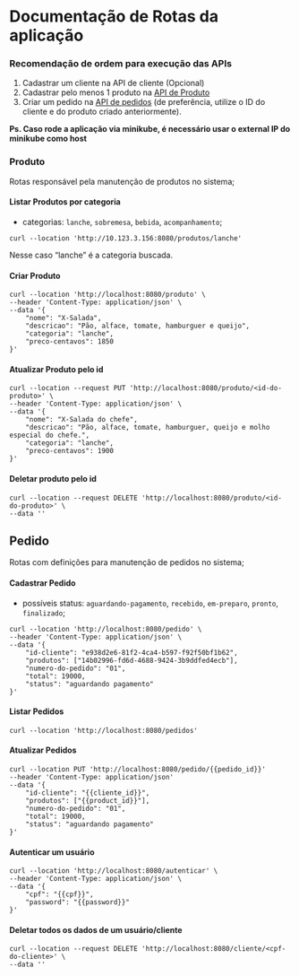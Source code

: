 # Documentação de Rotas da aplicação

### Recomendação de ordem para execução das APIs

1. Cadastrar um cliente na API de cliente (Opcional)
2. Cadastrar pelo menos 1 produto na [API de Produto](#produto)
3. Criar um pedido na [API de pedidos](#pedido) (de preferência, utilize o ID do cliente e do produto criado anteriormente).

**Ps. Caso rode a aplicação via minikube, é necessário usar o external IP do minikube como host**

### Produto

Rotas responsável pela manutenção de produtos no sistema;

#### Listar Produtos por categoria

- categorias: `lanche`, `sobremesa`, `bebida`, `acompanhamento`;

```cURL
curl --location 'http://10.123.3.156:8080/produtos/lanche'
```

Nesse caso “lanche” é a categoria buscada.

#### Criar Produto

```cURL
curl --location 'http://localhost:8080/produto' \
--header 'Content-Type: application/json' \
--data '{
    "nome": "X-Salada",
    "descricao": "Pão, alface, tomate, hamburguer e queijo",
    "categoria": "lanche",
    "preco-centavos": 1850
}'
```

#### Atualizar Produto pelo id

```cURL
curl --location --request PUT 'http://localhost:8080/produto/<id-do-produto>' \
--header 'Content-Type: application/json' \
--data '{
    "nome": "X-Salada do chefe",
    "descricao": "Pão, alface, tomate, hamburguer, queijo e molho especial do chefe.",
    "categoria": "lanche",
    "preco-centavos": 1900
}'
```

#### Deletar produto pelo id

```cURL
curl --location --request DELETE 'http://localhost:8080/produto/<id-do-produto>' \
--data ''
```

## Pedido

Rotas com definições para manutenção de pedidos no sistema;

#### Cadastrar Pedido

- possíveis status: `aguardando-pagamento`, `recebido`, `em-preparo`, `pronto`, `finalizado`;

```cURL
curl --location 'http://localhost:8080/pedido' \
--header 'Content-Type: application/json' \
--data '{
    "id-cliente": "e938d2e6-81f2-4ca4-b597-f92f50bf1b62",
    "produtos": ["14b02996-fd6d-4688-9424-3b9ddfed4ecb"],
    "numero-do-pedido": "01",
    "total": 19000,
    "status": "aguardando pagamento"
}'
```

#### Listar Pedidos

```cURL
curl --location 'http://localhost:8080/pedidos'
```

#### Atualizar Pedidos

```cURL
curl --location PUT 'http://localhost:8080/pedido/{{pedido_id}}'
--header 'Content-Type: application/json'
--data '{
    "id-cliente": "{{cliente_id}}",
    "produtos": ["{{product_id}}"],
    "numero-do-pedido": "01",
    "total": 19000,
    "status": "aguardando pagamento"
}'
```

#### Autenticar um usuário

```cURL
curl --location 'http://localhost:8080/autenticar' \
--header 'Content-Type: application/json' \
--data '{
    "cpf": "{{cpf}}",
    "password": "{{password}}"
}'
```


#### Deletar todos os dados de um usuário/cliente

```cURL
curl --location --request DELETE 'http://localhost:8080/cliente/<cpf-do-cliente>' \
--data ''
```